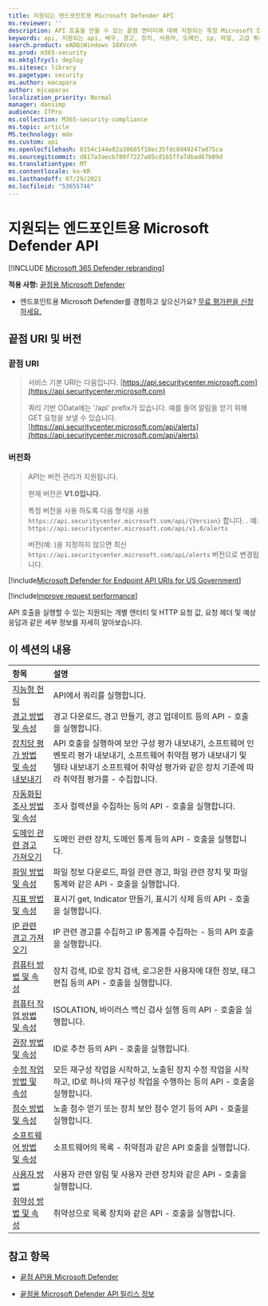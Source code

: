 ```yaml
---
title: 지원되는 엔드포인트용 Microsoft Defender API
ms.reviewer: ''
description: API 호출을 만들 수 있는 끝점 엔터티에 대해 지원되는 특정 Microsoft Defender에 대해 자세히 알아보습니다.
keywords: api, 지원되는 api, 배우, 경고, 장치, 사용자, 도메인, ip, 파일, 고급 쿼리, 고급 헌팅
search.product: eADQiWindows 10XVcnh
ms.prod: m365-security
ms.mktglfcycl: deploy
ms.sitesec: library
ms.pagetype: security
ms.author: macapara
author: mjcaparas
localization_priority: Normal
manager: dansimp
audience: ITPro
ms.collection: M365-security-compliance
ms.topic: article
MS.technology: mde
ms.custom: api
ms.openlocfilehash: 8154c144e82a38665f18ec35fdc8d49247ad75ca
ms.sourcegitcommit: d817a3aecb700f7227a05cd165ffa7dbad67b09d
ms.translationtype: MT
ms.contentlocale: ko-KR
ms.lasthandoff: 07/29/2021
ms.locfileid: "53655746"
---
```

# <a name="supported-microsoft-defender-for-endpoint-apis"></a>지원되는 엔드포인트용 Microsoft Defender API

[!INCLUDE [Microsoft 365 Defender rebranding](../../includes/microsoft-defender.md)]

**적용 사항:** [끝점용 Microsoft Defender](https://go.microsoft.com/fwlink/?linkid=2154037)

- 엔드포인트용 Microsoft Defender를 경험하고 싶으신가요? [무료 평가판을 신청하세요.](https://signup.microsoft.com/create-account/signup?products=7f379fee-c4f9-4278-b0a1-e4c8c2fcdf7e&ru=https://aka.ms/MDEp2OpenTrial?ocid=docs-wdatp-exposedapis-abovefoldlink)

## <a name="endpoint-uri-and-versioning"></a>끝점 URI 및 버전

### <a name="endpoint-uri"></a>끝점 URI

> 서비스 기본 URI는 다음입니다. [https://api.securitycenter.microsoft.com](https://api.securitycenter.microsoft.com)
>
> 쿼리 기반 OData에는 '/api' prefix가 있습니다. 예를 들어 알림을 얻기 위해 GET 요청을 보낼 수 있습니다. [https://api.securitycenter.microsoft.com/api/alerts](https://api.securitycenter.microsoft.com/api/alerts)

### <a name="versioning"></a>버전화

> API는 버전 관리가 지원됩니다.
>
> 현재 버전은 **V1.0입니다.**
>
> 특정 버전을 사용 하도록 다음 형식을 사용 `https://api.securitycenter.microsoft.com/api/{Version}` 합니다. . 예: `https://api.securitycenter.microsoft.com/api/v1.0/alerts`
>
> 버전(예: )을 지정하지 않으면 최신 `https://api.securitycenter.microsoft.com/api/alerts` 버전으로 변경됩니다.

[!include[Microsoft Defender for Endpoint API URIs for US Government](../../includes/microsoft-defender-api-usgov.md)]

[!include[Improve request performance](../../includes/improve-request-performance.md)]

API 호출을 실행할 수 있는 지원되는 개별 엔터티 및 HTTP 요청 값, 요청 헤더 및 예상 응답과 같은 세부 정보를 자세히 알아보습니다.

## <a name="in-this-section"></a>이 섹션의 내용

항목 | 설명
:---|:---
[지능형 헌팅](run-advanced-query-api.md) | API에서 쿼리를 실행합니다.
[경고 방법 및 속성](alerts.md) | 경고 다운로드, 경고 만들기, 경고 업데이트 등의 API \- 호출을 실행합니다.
[장치당 평가 방법 및 속성 내보내기](get-assessment-methods-properties.md) | API 호출을 실행하여 보안 구성 평가 내보내기, 소프트웨어 인벤토리 평가 내보내기, 소프트웨어 취약점 평가 내보내기 및 델타 내보내기 소프트웨어 취약성 평가와 같은 장치 기준에 따라 취약점 평가를 \- 수집합니다.
[자동화된 조사 방법 및 속성](investigation.md) | 조사 컬렉션을 수집하는 등의 API \- 호출을 실행합니다.
[도메인 관련 경고 가져오기](get-domain-related-alerts.md) | 도메인 관련 장치, 도메인 통계 등의 API \- 호출을 실행합니다.
[파일 방법 및 속성](files.md) | 파일 정보 다운로드, 파일 관련 경고, 파일 관련 장치 및 파일 통계와 같은 API \- 호출을 실행합니다.
[지표 방법 및 속성](ti-indicator.md) | 표시기 get, Indicator 만들기, 표시기 삭제 등의 API \- 호출을 실행합니다.
[IP 관련 경고 가져오기](get-ip-related-alerts.md) | IP 관련 경고를 수집하고 IP 통계를 수집하는 \- 등의 API 호출을 실행합니다.
[컴퓨터 방법 및 속성](machine.md) | 장치 검색, ID로 장치 검색, 로그온한 사용자에 대한 정보, 태그 편집 등의 API \- 호출을 실행합니다.
[컴퓨터 작업 방법 및 속성](machineaction.md) | ISOLATION, 바이러스 백신 검사 실행 등의 API \- 호출을 실행합니다.
[권장 방법 및 속성](recommendation.md) | ID로 추천 등의 API \- 호출을 실행합니다.
[수정 작업 방법 및 속성](get-remediation-methods-properties.md) | 모든 재구성 작업을 시작하고, 노출된 장치 수정 작업을 시작하고, ID로 하나의 재구성 작업을 수행하는 등의 API \- 호출을 실행합니다.
[점수 방법 및 속성](score.md) | 노출 점수 얻기 또는 장치 보안 점수 얻기 등의 API \- 호출을 실행합니다.
[소프트웨어 방법 및 속성](software.md) | 소프트웨어의 목록 \- 취약점과 같은 API 호출을 실행합니다.
[사용자 방법](user.md) | 사용자 관련 알림 및 사용자 관련 장치와 같은 API \- 호출을 실행합니다.
[취약성 방법 및 속성](vulnerability.md) | 취약성으로 목록 장치와 같은 API \- 호출을 실행합니다.

## <a name="see-also"></a>참고 항목

- [끝점 API용 Microsoft Defender](apis-intro.md)

- [끝점용 Microsoft Defender API 릴리스 정보](api-release-notes.md)
